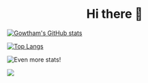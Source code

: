 <h1 align="center">Hi there 👋</h1>

[![Gowtham's GitHub stats](https://github-readme-stats.vercel.app/api?username=inboxsgk&count_private=true&theme=transparent&show_icons=true)](https://github.com/inboxsgk)

[![Top Langs](https://github-readme-stats.vercel.app/api/top-langs/?username=inboxsgk&layout=compact&theme=transparent)](https://github.com/inboxsgk/?tab=repositories)

![Even more stats!](http://github-profile-summary-cards.vercel.app/api/cards/profile-details?username=inboxsgk&theme=github_dark)

<a href="https://visitorbadge.io/status?path=https%3A%2F%2Fgithub.com%2Finboxsgk%2F"><img src="https://api.visitorbadge.io/api/visitors?path=https%3A%2F%2Fgithub.com%2Finboxsgk%2F&label=Views&countColor=%23263759" /></a>
